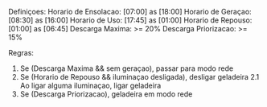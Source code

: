 Definiçoes:
Horario de Ensolacao: 	[07:00] as [18:00]
Horario de Geraçao: 	[08:30] as [16:00]
Horario de Uso: 		[17:45] as [01:00]
Horario de Repouso: 	[01:00] as [06:45]
Descarga Maxima:		>= 20%
Descarga Priorizacao:	>= 15%

Regras:

1. Se (Descarga Maxima && sem geraçao), passar para modo rede
2. Se (Horario de Repouso && iluminaçao desligada), desligar geladeira
	2.1 Ao ligar alguma iluminaçao, ligar geladeira
3. Se (Descarga Priorizacao), geladeira em modo rede